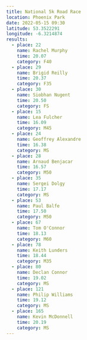 ```yaml
---
title: National 5k Road Race 
location: Phoenix Park
date: 2022-05-15 09:30
latitude: 53.3522291
longitude: -6.3214874
results:
  - place: 22
    name: Rachel Murphy
    time: 20.07
    category: F40
  - place: 29
    name: Brigid Reilly
    time: 20.37
    category: F35
  - place: 30
    name: Siobhan Nugent
    time: 20.50
    category: FS
  - place: 15
    name: Lea Fulcher
    time: 16.09
    category: M45
  - place: 24
    name: Geoffrey Alexandre
    time: 16.38
    category: MS
  - place: 28
    name: Arnaud Benjacar
    time: 16.57
    category: M50
  - place: 35
    name: Sergei Dolgy
    time: 17.17
    category: MS
  - place: 53
    name: Paul Balfe
    time: 17.50
    category: M50
  - place: 67
    name: Tom O'Connor
    time: 18.13
    category: M60
  - place: 78
    name: Keith Lunders
    time: 18.44
    category: M35
  - place: 80
    name: Declan Connor
    time: 19.02
    category: MS
  - place: 121
    name: Philip Williams
    time: 19.12
    category: MS
  - place: 165
    name: Kevin McDonnell
    time: 20.19
    category: MS
---
```

